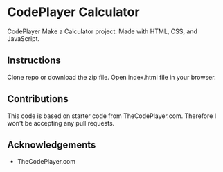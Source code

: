 # CodePlayer Calculator
CodePlayer Make a Calculator project. Made with HTML, CSS, and JavaScript.

## Instructions
Clone repo or download the zip file. Open index.html file in your browser.

## Contributions
This code is based on starter code from TheCodePlayer.com. Therefore I won't be accepting any pull requests.

## Acknowledgements
* TheCodePlayer.com
